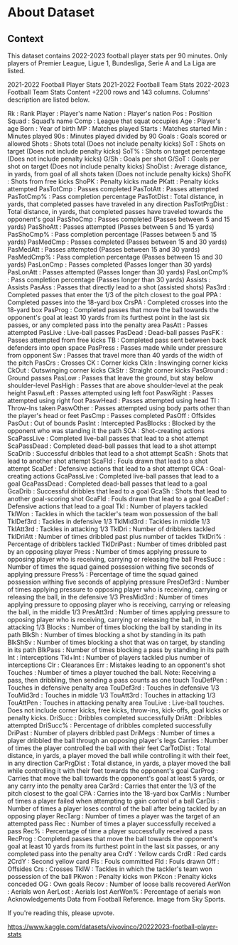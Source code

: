 # About Dataset
## Context
This dataset contains 2022-2023 football player stats per 90 minutes.
Only players of Premier League, Ligue 1, Bundesliga, Serie A and La Liga are listed.

2021-2022 Football Player Stats
2021-2022 Football Team Stats
2022-2023 Football Team Stats
Content
+2200 rows and 143 columns.
Columns' description are listed below.

Rk : Rank
Player : Player's name
Nation : Player's nation
Pos : Position
Squad : Squad’s name
Comp : League that squat occupies
Age : Player's age
Born : Year of birth
MP : Matches played
Starts : Matches started
Min : Minutes played
90s : Minutes played divided by 90
Goals : Goals scored or allowed
Shots : Shots total (Does not include penalty kicks)
SoT : Shots on target (Does not include penalty kicks)
SoT% : Shots on target percentage (Does not include penalty kicks)
G/Sh : Goals per shot
G/SoT : Goals per shot on target (Does not include penalty kicks)
ShoDist : Average distance, in yards, from goal of all shots taken (Does not include penalty kicks)
ShoFK : Shots from free kicks
ShoPK : Penalty kicks made
PKatt : Penalty kicks attempted
PasTotCmp : Passes completed
PasTotAtt : Passes attempted
PasTotCmp% : Pass completion percentage
PasTotDist : Total distance, in yards, that completed passes have traveled in any direction
PasTotPrgDist : Total distance, in yards, that completed passes have traveled towards the opponent's goal
PasShoCmp : Passes completed (Passes between 5 and 15 yards)
PasShoAtt : Passes attempted (Passes between 5 and 15 yards)
PasShoCmp% : Pass completion percentage (Passes between 5 and 15 yards)
PasMedCmp : Passes completed (Passes between 15 and 30 yards)
PasMedAtt : Passes attempted (Passes between 15 and 30 yards)
PasMedCmp% : Pass completion percentage (Passes between 15 and 30 yards)
PasLonCmp : Passes completed (Passes longer than 30 yards)
PasLonAtt : Passes attempted (Passes longer than 30 yards)
PasLonCmp% : Pass completion percentage (Passes longer than 30 yards)
Assists : Assists
PasAss : Passes that directly lead to a shot (assisted shots)
Pas3rd : Completed passes that enter the 1/3 of the pitch closest to the goal
PPA : Completed passes into the 18-yard box
CrsPA : Completed crosses into the 18-yard box
PasProg : Completed passes that move the ball towards the opponent's goal at least 10 yards from its furthest point in the last six passes, or any completed pass into the penalty area
PasAtt : Passes attempted
PasLive : Live-ball passes
PasDead : Dead-ball passes
PasFK : Passes attempted from free kicks
TB : Completed pass sent between back defenders into open space
PasPress : Passes made while under pressure from opponent
Sw : Passes that travel more than 40 yards of the width of the pitch
PasCrs : Crosses
CK : Corner kicks
CkIn : Inswinging corner kicks
CkOut : Outswinging corner kicks
CkStr : Straight corner kicks
PasGround : Ground passes
PasLow : Passes that leave the ground, but stay below shoulder-level
PasHigh : Passes that are above shoulder-level at the peak height
PaswLeft : Passes attempted using left foot
PaswRight : Passes attempted using right foot
PaswHead : Passes attempted using head
TI : Throw-Ins taken
PaswOther : Passes attempted using body parts other than the player's head or feet
PasCmp : Passes completed
PasOff : Offsides
PasOut : Out of bounds
PasInt : Intercepted
PasBlocks : Blocked by the opponent who was standing it the path
SCA : Shot-creating actions
ScaPassLive : Completed live-ball passes that lead to a shot attempt
ScaPassDead : Completed dead-ball passes that lead to a shot attempt
ScaDrib : Successful dribbles that lead to a shot attempt
ScaSh : Shots that lead to another shot attempt
ScaFld : Fouls drawn that lead to a shot attempt
ScaDef : Defensive actions that lead to a shot attempt
GCA : Goal-creating actions
GcaPassLive : Completed live-ball passes that lead to a goal
GcaPassDead : Completed dead-ball passes that lead to a goal
GcaDrib : Successful dribbles that lead to a goal
GcaSh : Shots that lead to another goal-scoring shot
GcaFld : Fouls drawn that lead to a goal
GcaDef : Defensive actions that lead to a goal
Tkl : Number of players tackled
TklWon : Tackles in which the tackler's team won possession of the ball
TklDef3rd : Tackles in defensive 1/3
TklMid3rd : Tackles in middle 1/3
TklAtt3rd : Tackles in attacking 1/3
TklDri : Number of dribblers tackled
TklDriAtt : Number of times dribbled past plus number of tackles
TklDri% : Percentage of dribblers tackled
TklDriPast : Number of times dribbled past by an opposing player
Press : Number of times applying pressure to opposing player who is receiving, carrying or releasing the ball
PresSucc : Number of times the squad gained possession withing five seconds of applying pressure
Press% : Percentage of time the squad gained possession withing five seconds of applying pressure
PresDef3rd : Number of times applying pressure to opposing player who is receiving, carrying or releasing the ball, in the defensive 1/3
PresMid3rd : Number of times applying pressure to opposing player who is receiving, carrying or releasing the ball, in the middle 1/3
PresAtt3rd : Number of times applying pressure to opposing player who is receiving, carrying or releasing the ball, in the attacking 1/3
Blocks : Number of times blocking the ball by standing in its path
BlkSh : Number of times blocking a shot by standing in its path
BlkShSv : Number of times blocking a shot that was on target, by standing in its path
BlkPass : Number of times blocking a pass by standing in its path
Int : Interceptions
Tkl+Int : Number of players tackled plus number of interceptions
Clr : Clearances
Err : Mistakes leading to an opponent's shot
Touches : Number of times a player touched the ball. Note: Receiving a pass, then dribbling, then sending a pass counts as one touch
TouDefPen : Touches in defensive penalty area
TouDef3rd : Touches in defensive 1/3
TouMid3rd : Touches in middle 1/3
TouAtt3rd : Touches in attacking 1/3
TouAttPen : Touches in attacking penalty area
TouLive : Live-ball touches. Does not include corner kicks, free kicks, throw-ins, kick-offs, goal kicks or penalty kicks.
DriSucc : Dribbles completed successfully
DriAtt : Dribbles attempted
DriSucc% : Percentage of dribbles completed successfully
DriPast : Number of players dribbled past
DriMegs : Number of times a player dribbled the ball through an opposing player's legs
Carries : Number of times the player controlled the ball with their feet
CarTotDist : Total distance, in yards, a player moved the ball while controlling it with their feet, in any direction
CarPrgDist : Total distance, in yards, a player moved the ball while controlling it with their feet towards the opponent's goal
CarProg : Carries that move the ball towards the opponent's goal at least 5 yards, or any carry into the penalty area
Car3rd : Carries that enter the 1/3 of the pitch closest to the goal
CPA : Carries into the 18-yard box
CarMis : Number of times a player failed when attempting to gain control of a ball
CarDis : Number of times a player loses control of the ball after being tackled by an opposing player
RecTarg : Number of times a player was the target of an attempted pass
Rec : Number of times a player successfully received a pass
Rec% : Percentage of time a player successfully received a pass
RecProg : Completed passes that move the ball towards the opponent's goal at least 10 yards from its furthest point in the last six passes, or any completed pass into the penalty area
CrdY : Yellow cards
CrdR : Red cards
2CrdY : Second yellow card
Fls : Fouls committed
Fld : Fouls drawn
Off : Offsides
Crs : Crosses
TklW : Tackles in which the tackler's team won possession of the ball
PKwon : Penalty kicks won
PKcon : Penalty kicks conceded
OG : Own goals
Recov : Number of loose balls recovered
AerWon : Aerials won
AerLost : Aerials lost
AerWon% : Percentage of aerials won
Acknowledgements
Data from Football Reference.
Image from Sky Sports.

If you're reading this, please upvote.

https://www.kaggle.com/datasets/vivovinco/20222023-football-player-stats

